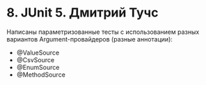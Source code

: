 # 8. JUnit 5. Дмитрий Тучс

Написаны параметризованные тесты с использованием разных вариантов Argument-провайдеров (разные аннотации):
- @ValueSource
- @CsvSource
- @EnumSource
- @MethodSource
